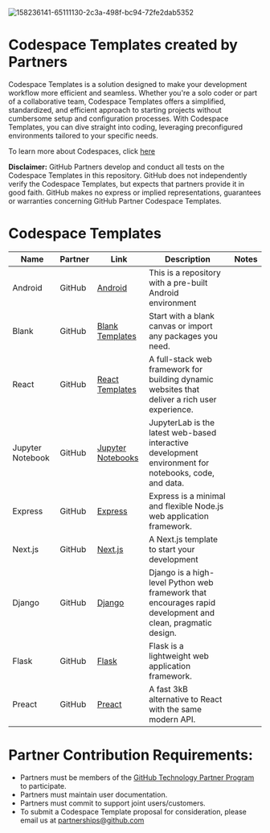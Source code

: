 ![158236141-65111130-2c3a-498f-bc94-72fe2dab5352](https://user-images.githubusercontent.com/54083068/158707540-7e08b789-475d-4a3f-800a-c0197412cf53.png)

# Codespace Templates created by Partners 
Codespace Templates is a solution designed to make your development workflow more efficient and seamless. Whether you're a solo coder or part of a collaborative team, Codespace Templates offers a simplified, standardized, and efficient approach to starting projects without cumbersome setup and configuration processes. With Codespace Templates, you can dive straight into coding, leveraging preconfigured environments tailored to your specific needs. 

To learn more about Codespaces, click [here](https://github.com/features/codespaces)

**Disclaimer:** GitHub Partners develop and conduct all tests on the Codespace Templates in this repository. GitHub does not independently verify the Codespace Templates, but expects that partners provide it in good faith. GitHub makes no express or implied representations, guarantees or warranties concerning GitHub Partner Codespace Templates.

# Codespace Templates 

|Name|Partner|Link|Description|Notes|
|-|-|-|-|-|
|Android|GitHub|[Android](https://github.com/github-technology-partners/template-android)|This is a repository with a pre-built Android environment||
|Blank|GitHub|[Blank Templates](https://github.com/github/codespaces-blank)|Start with a blank canvas or import any packages you need.||
|React|GitHub|[React Templates](https://github.com/github/codespaces-react)|A full-stack web framework for building dynamic websites that deliver a rich user experience.||
|Jupyter Notebook|GitHub|[Jupyter Notebooks](https://github.com/github/codespaces-jupyter)|JupyterLab is the latest web-based interactive development environment for notebooks, code, and data.||
|Express|GitHub|[Express](https://github.com/github/codespaces-express)|Express is a minimal and flexible Node.js web application framework.||
|Next.js|GitHub|[Next.js](https://github.com/github/codespaces-nextjs)|A Next.js template to start your development||
|Django|GitHub|[Django](https://github.com/github/codespaces-django)|Django is a high-level Python web framework that encourages rapid development and clean, pragmatic design.||
|Flask|GitHub|[Flask](https://github.com/github/codespaces-flask)|Flask is a lightweight web application framework.||
|Preact|GitHub|[Preact](https://github.com/github/codespaces-preact)|A fast 3kB alternative to React with the same modern API.||

# Partner Contribution Requirements:
- Partners must be members of the [GitHub Technology Partner Program](https://partner.github.com/technology-partners) to participate.
- Partners must maintain user documentation.
- Partners must commit to support joint users/customers.
- To submit a Codespace Template proposal for consideration, please email us at partnerships@github.com
